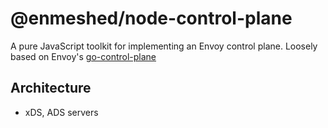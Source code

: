 # @enmeshed/node-control-plane

A pure JavaScript toolkit for implementing an Envoy control plane. Loosely based
on Envoy's [go-control-plane](https://github.com/envoyproxy/go-control-plane)

## Architecture

- xDS, ADS servers
